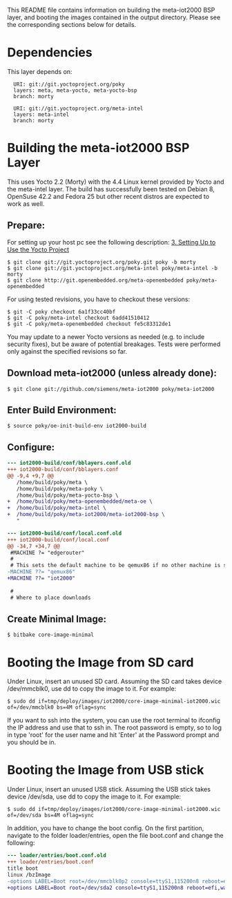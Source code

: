 This README file contains information on building the meta-iot2000
BSP layer, and booting the images contained in the output directory.
Please see the corresponding sections below for details.


Dependencies
============

This layer depends on:

```
  URI: git://git.yoctoproject.org/poky
  layers: meta, meta-yocto, meta-yocto-bsp
  branch: morty

  URI: git://git.yoctoproject.org/meta-intel
  layers: meta-intel
  branch: morty
```


Building the meta-iot2000 BSP Layer
===================================

This uses Yocto 2.2 (Morty) with the 4.4 Linux kernel provided by Yocto and
the meta-intel layer. The build has successfully been tested on Debian 8,
OpenSuse 42.2 and Fedora 25 but other recent distros are expected to work as
well.

## Prepare:

For setting up your host pc see the following description:
[3. Setting Up to Use the Yocto Project](http://www.yoctoproject.org/docs/2.1/mega-manual/mega-manual.html#yp-resources)

```shell
$ git clone git://git.yoctoproject.org/poky.git poky -b morty
$ git clone git://git.yoctoproject.org/meta-intel poky/meta-intel -b morty
$ git clone http://git.openembedded.org/meta-openembedded poky/meta-openembedded
```

For using tested revisions, you have to checkout these versions:

```shell
$ git -C poky checkout 6a1f33cc40bf
$ git -C poky/meta-intel checkout 6add41510412
$ git -C poky/meta-openembedded checkout fe5c83312de1
```

You may update to a newer Yocto versions as needed (e.g. to include security
fixes), but be aware of potential breakages. Tests were performed only against
the specified revisions so far.

## Download meta-iot2000 (unless already done):
```shell
$ git clone git://github.com/siemens/meta-iot2000 poky/meta-iot2000
```

## Enter Build Environment:

```shell
$ source poky/oe-init-build-env iot2000-build
```

## Configure:

```diff
--- iot2000-build/conf/bblayers.conf.old
+++ iot2000-build/conf/bblayers.conf
@@ -9,4 +9,7 @@
   /home/build/poky/meta \
   /home/build/poky/meta-poky \
   /home/build/poky/meta-yocto-bsp \
+  /home/build/poky/meta-openembedded/meta-oe \
+  /home/build/poky/meta-intel \
+  /home/build/poky/meta-iot2000/meta-iot2000-bsp \
   "
```

```diff
--- iot2000-build/conf/local.conf.old
+++ iot2000-build/conf/local.conf
@@ -34,7 +34,7 @@
 #MACHINE ?= "edgerouter"
 #
 # This sets the default machine to be qemux86 if no other machine is selected:
-MACHINE ??= "qemux86"
+MACHINE ??= "iot2000"
 
 #
 # Where to place downloads
```

## Create Minimal Image:

```shell
$ bitbake core-image-minimal
```


Booting the Image from SD card
==============================

Under Linux, insert an unused SD card. Assuming the SD card takes device
/dev/mmcblk0, use dd to copy the image to it. For example:

```shell
$ sudo dd if=tmp/deploy/images/iot2000/core-image-minimal-iot2000.wic of=/dev/mmcblk0 bs=4M oflag=sync
```

If you want to ssh into the system, you can use the root terminal to
ifconfig the IP address and use that to ssh in. The root password is
empty, so to log in type 'root' for the user name and hit 'Enter' at
the Password prompt and you should be in.


Booting the Image from USB stick
================================

Under Linux, insert an unused USB stick. Assuming the USB stick takes device
/dev/sda, use dd to copy the image to it. For example:

```shell
$ sudo dd if=tmp/deploy/images/iot2000/core-image-minimal-iot2000.wic of=/dev/sda bs=4M oflag=sync
```

In addition, you have to change the boot config. On the first partition,
navigate to the folder loader/entries, open the file boot.conf and change the
following:

```diff
--- loader/entries/boot.conf.old
+++ loader/entries/boot.conf
title boot
linux /bzImage
-options LABEL=Boot root=/dev/mmcblk0p2 console=ttyS1,115200n8 reboot=efi,warm rw LABEL=boot debugshell=5 rootwait
+options LABEL=Boot root=/dev/sda2 console=ttyS1,115200n8 reboot=efi,warm rw LABEL=boot debugshell=5 rootwait
```
